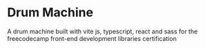 # Drum Machine

A drum machine built with vite js, typescript, react and sass for the freecodecamp front-end development libraries certification

